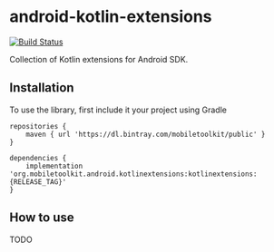 # android-kotlin-extensions

[![Build Status](https://travis-ci.org/MobileToolkit/kotlin-extensions-android.svg?branch=master)](https://travis-ci.org/MobileToolkit/kotlin-extensions-android)

Collection of Kotlin extensions for Android SDK.

## Installation

To use the library, first include it your project using Gradle


    repositories {
        maven { url 'https://dl.bintray.com/mobiletoolkit/public' }
    }

	dependencies {
	    implementation 'org.mobiletoolkit.android.kotlinextensions:kotlinextensions:{RELEASE_TAG}'
	}



## How to use

TODO